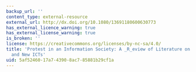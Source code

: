 ```yaml
---
backup_url: ''
content_type: external-resource
external_url: http://dx.doi.org/10.1080/13691180600630773
has_external_licence_warning: true
has_external_license_warning: true
is_broken: ''
license: https://creativecommons.org/licenses/by-nc-sa/4.0/
title: 'Protest in an Information Society: A _R_eview of Literature on Social Movements
  and New ICTs'
uid: 5af52460-17a7-4390-8ac7-85881b29cf1a
---
```

